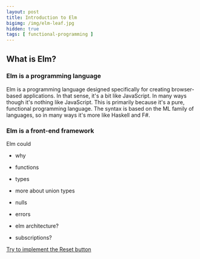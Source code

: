 ```yaml
---
layout: post
title: Introduction to Elm
bigimg: /img/elm-leaf.jpg
hidden: true
tags: [ functional-programming ]
---
```


## What is Elm?

### Elm is a programming language

Elm is a programming language designed specifically for creating browser-based applications. In that sense, it's a bit like JavaScript. In many ways though it's nothing like JavaScript. This is primarily because it's a pure, functional programming language. The syntax is based on the ML family of languages, so in many ways it's more like Haskell and F#.

### Elm is a front-end framework

Elm could 

- why
- functions
- types

- more about union types
- nulls
- errors

- elm architecture?
- subscriptions?

[Try to implement the Reset button](https://ellie-app.com/b3DHf8863a1/0)
